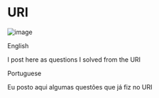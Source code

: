 # URI
![image](https://user-images.githubusercontent.com/63483901/132265496-3401182a-a09d-4ccb-ad42-1312b4260970.png)


English

I post here as questions I solved from the URI

Portuguese

Eu posto aqui algumas questões que já fiz no URI
